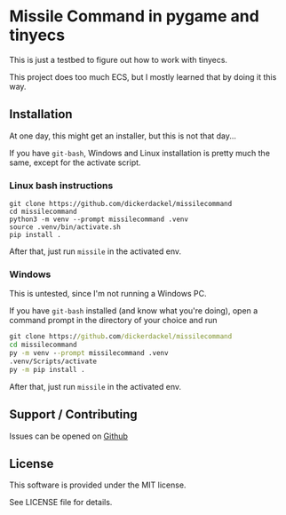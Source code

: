 # Missile Command in pygame and tinyecs

This is just a testbed to figure out how to work with tinyecs.

This project does too much ECS, but I mostly learned that by doing it this
way.

## Installation

At one day, this might get an installer, but this is not that day...

If you have `git-bash`, Windows and Linux installation is pretty much the
same, except for the activate script.

### Linux bash instructions

```console
git clone https://github.com/dickerdackel/missilecommand
cd missilecommand
python3 -m venv --prompt missilecommand .venv
source .venv/bin/activate.sh
pip install .
```

After that, just run `missile` in the activated env.

### Windows

This is untested, since I'm not running a Windows PC.

If you have `git-bash` installed (and know what you're doing), open a command
prompt in the directory of your choice and run

```cmd
git clone https://github.com/dickerdackel/missilecommand
cd missilecommand
py -m venv --prompt missilecommand .venv
.venv/Scripts/activate
py -m pip install .
```

After that, just run `missile` in the activated env.

## Support / Contributing

Issues can be opened on [Github](https://github.com/dickerdackel/missilecommand/issues)

## License

This software is provided under the MIT license.

See LICENSE file for details.
